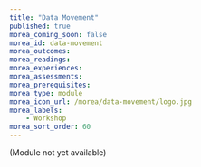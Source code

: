 ```yaml
---
title: "Data Movement"
published: true
morea_coming_soon: false
morea_id: data-movement
morea_outcomes:
morea_readings:
morea_experiences:
morea_assessments:
morea_prerequisites:
morea_type: module
morea_icon_url: /morea/data-movement/logo.jpg
morea_labels:
    - Workshop
morea_sort_order: 60
---
```


(Module not yet available)
